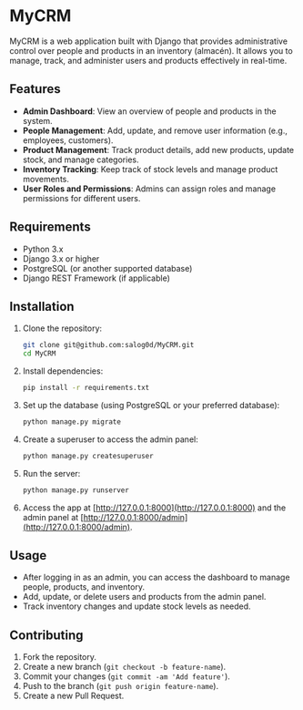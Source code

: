 # MyCRM

MyCRM is a web application built with Django that provides administrative control over people and products in an inventory (almacén). It allows you to manage, track, and administer users and products effectively in real-time.

## Features

- **Admin Dashboard**: View an overview of people and products in the system.
- **People Management**: Add, update, and remove user information (e.g., employees, customers).
- **Product Management**: Track product details, add new products, update stock, and manage categories.
- **Inventory Tracking**: Keep track of stock levels and manage product movements.
- **User Roles and Permissions**: Admins can assign roles and manage permissions for different users.

## Requirements

- Python 3.x
- Django 3.x or higher
- PostgreSQL (or another supported database)
- Django REST Framework (if applicable)

## Installation

1. Clone the repository:

   ```bash
   git clone git@github.com:salog0d/MyCRM.git
   cd MyCRM
   ```

2. Install dependencies:

   ```bash
   pip install -r requirements.txt
   ```

3. Set up the database (using PostgreSQL or your preferred database):

   ```bash
   python manage.py migrate
   ```

4. Create a superuser to access the admin panel:

   ```bash
   python manage.py createsuperuser
   ```

5. Run the server:

   ```bash
   python manage.py runserver
   ```

6. Access the app at [http://127.0.0.1:8000](http://127.0.0.1:8000) and the admin panel at [http://127.0.0.1:8000/admin](http://127.0.0.1:8000/admin).

## Usage

- After logging in as an admin, you can access the dashboard to manage people, products, and inventory.
- Add, update, or delete users and products from the admin panel.
- Track inventory changes and update stock levels as needed.

## Contributing

1. Fork the repository.
2. Create a new branch (`git checkout -b feature-name`).
3. Commit your changes (`git commit -am 'Add feature'`).
4. Push to the branch (`git push origin feature-name`).
5. Create a new Pull Request.



